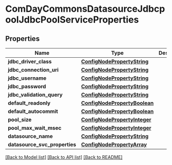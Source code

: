 # ComDayCommonsDatasourceJdbcpoolJdbcPoolServiceProperties

## Properties
Name | Type | Description | Notes
------------ | ------------- | ------------- | -------------
**jdbc_driver_class** | [**ConfigNodePropertyString**](ConfigNodePropertyString.md) |  | [optional] 
**jdbc_connection_uri** | [**ConfigNodePropertyString**](ConfigNodePropertyString.md) |  | [optional] 
**jdbc_username** | [**ConfigNodePropertyString**](ConfigNodePropertyString.md) |  | [optional] 
**jdbc_password** | [**ConfigNodePropertyString**](ConfigNodePropertyString.md) |  | [optional] 
**jdbc_validation_query** | [**ConfigNodePropertyString**](ConfigNodePropertyString.md) |  | [optional] 
**default_readonly** | [**ConfigNodePropertyBoolean**](ConfigNodePropertyBoolean.md) |  | [optional] 
**default_autocommit** | [**ConfigNodePropertyBoolean**](ConfigNodePropertyBoolean.md) |  | [optional] 
**pool_size** | [**ConfigNodePropertyInteger**](ConfigNodePropertyInteger.md) |  | [optional] 
**pool_max_wait_msec** | [**ConfigNodePropertyInteger**](ConfigNodePropertyInteger.md) |  | [optional] 
**datasource_name** | [**ConfigNodePropertyString**](ConfigNodePropertyString.md) |  | [optional] 
**datasource_svc_properties** | [**ConfigNodePropertyArray**](ConfigNodePropertyArray.md) |  | [optional] 

[[Back to Model list]](../README.md#documentation-for-models) [[Back to API list]](../README.md#documentation-for-api-endpoints) [[Back to README]](../README.md)


